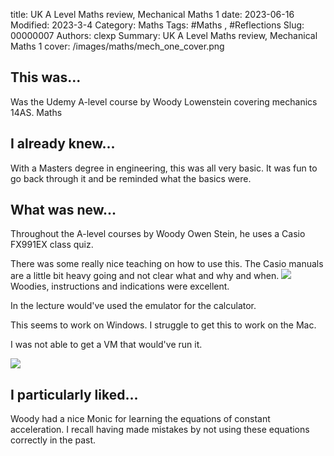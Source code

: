 title: UK A Level Maths review, Mechanical Maths 1
date: 2023-06-16
Modified: 2023-3-4
Category: Maths
Tags: #Maths , #Reflections
Slug: 00000007
Authors: clexp
Summary: UK A Level Maths review, Mechanical Maths 1
cover: /images/maths/mech_one_cover.png
## This was...
Was the Udemy A-level course by Woody Lowenstein covering mechanics 14AS. Maths
## I already knew...
With a Masters degree in engineering, this was all very basic. It was fun to go back through it and be reminded what the basics were.
## What was new...
Throughout the A-level courses by Woody Owen Stein, he uses a Casio FX991EX class quiz.

There was some really nice teaching on how to use this. The Casio manuals are a little bit heavy going and not clear what and why and when.
<img  src='/images/Maths/Mech1_forces.jpg'>
Woodies, instructions and indications were excellent.

In the lecture would've used the emulator for the calculator.

This seems to work on Windows. I struggle to get this to work on the Mac.

I was not able to get a VM that would've run it.

<img  src='/images/Maths/Mech1_variable_acc.jpg'>

## I particularly liked... 
Woody had a nice Monic for learning the equations of constant acceleration. I recall having made mistakes by not using these equations correctly in the past.